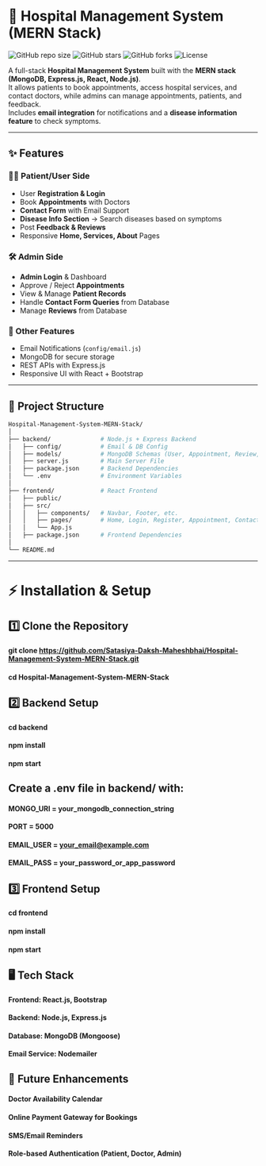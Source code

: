 # 🏥 Hospital Management System (MERN Stack)

![GitHub repo size](https://img.shields.io/github/repo-size/Satasiya-Daksh-Maheshbhai/Hospital-Management-System-MERN-Stack)
![GitHub stars](https://img.shields.io/github/stars/Satasiya-Daksh-Maheshbhai/Hospital-Management-System-MERN-Stack?style=social)
![GitHub forks](https://img.shields.io/github/forks/Satasiya-Daksh-Maheshbhai/Hospital-Management-System-MERN-Stack?style=social)
![License](https://img.shields.io/badge/license-MIT-blue)

A full-stack **Hospital Management System** built with the **MERN stack (MongoDB, Express.js, React, Node.js)**.  
It allows patients to book appointments, access hospital services, and contact doctors, while admins can manage appointments, patients, and feedback.  
Includes **email integration** for notifications and a **disease information feature** to check symptoms.

---

## ✨ Features

### 👩‍⚕️ Patient/User Side
- User **Registration & Login**
- Book **Appointments** with Doctors
- **Contact Form** with Email Support
- **Disease Info Section** → Search diseases based on symptoms
- Post **Feedback & Reviews**
- Responsive **Home, Services, About** Pages

### 🛠️ Admin Side
- **Admin Login** & Dashboard
- Approve / Reject **Appointments**
- View & Manage **Patient Records**
- Handle **Contact Form Queries** from Database
- Manage **Reviews** from Database

### 📧 Other Features
- Email Notifications (`config/email.js`)
- MongoDB for secure storage
- REST APIs with Express.js
- Responsive UI with React + Bootstrap

---

## 📂 Project Structure

```bash
Hospital-Management-System-MERN-Stack/
│
├── backend/              # Node.js + Express Backend
│   ├── config/           # Email & DB Config
│   ├── models/           # MongoDB Schemas (User, Appointment, Review, ContactUs)
│   ├── server.js         # Main Server File
│   ├── package.json      # Backend Dependencies
│   └── .env              # Environment Variables
│
├── frontend/             # React Frontend
│   ├── public/           
│   ├── src/              
│   │   ├── components/   # Navbar, Footer, etc.
│   │   ├── pages/        # Home, Login, Register, Appointment, Contact
│   │   └── App.js
│   ├── package.json      # Frontend Dependencies
│
└── README.md

```

---

# ⚡ Installation & Setup
## 1️⃣ Clone the Repository
#### git clone https://github.com/Satasiya-Daksh-Maheshbhai/Hospital-Management-System-MERN-Stack.git
#### cd Hospital-Management-System-MERN-Stack

## 2️⃣ Backend Setup
#### cd backend
#### npm install
#### npm start

## Create a .env file in backend/ with:

#### MONGO_URI = your_mongodb_connection_string
#### PORT = 5000
#### EMAIL_USER = your_email@example.com
#### EMAIL_PASS = your_password_or_app_password

## 3️⃣ Frontend Setup
#### cd frontend
#### npm install
#### npm start


## 🖥️ Tech Stack

#### Frontend: React.js, Bootstrap

#### Backend: Node.js, Express.js

#### Database: MongoDB (Mongoose)

#### Email Service: Nodemailer

## 🚀 Future Enhancements

#### Doctor Availability Calendar

#### Online Payment Gateway for Bookings

#### SMS/Email Reminders

#### Role-based Authentication (Patient, Doctor, Admin)
